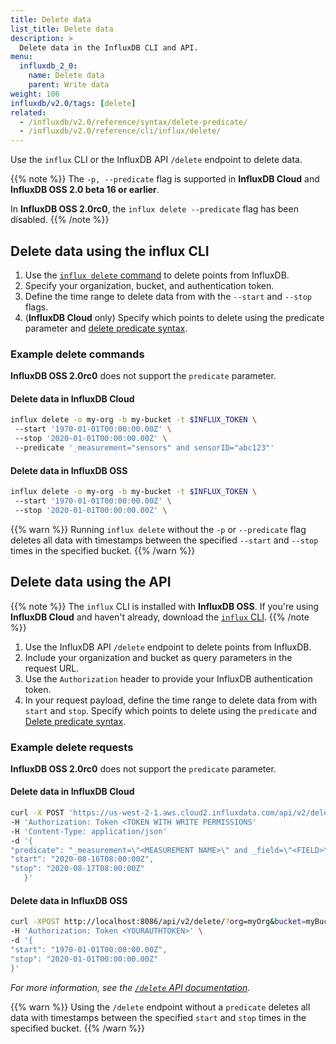 ```yaml
---
title: Delete data
list_title: Delete data
description: >
  Delete data in the InfluxDB CLI and API.
menu:
  influxdb_2_0:
    name: Delete data
    parent: Write data
weight: 106
influxdb/v2.0/tags: [delete]
related:
  - /influxdb/v2.0/reference/syntax/delete-predicate/
  - /influxdb/v2.0/reference/cli/influx/delete/
---
```

<!--
## Delete data in the InfluxDB UI

Delete data from buckets you've created. You cannot delete data from system buckets.

### Delete data from buckets

1. Click **Load Data** in the navigation bar.

    {{< nav-icon "load data" >}}

2. Select **Buckets**.
3. Next to the bucket with data you want to delete, click **Delete Data by Filter**.
4. In the **Delete Data** window that appears:
  - Select a **Target Bucket** to delete data from.
  - Enter a **Time Range** to delete data from.
  - Click **+ Add Filter** to filter by tag key and value pair.
  - Select **I understand that this cannot be undone**.
5. Click **Confirm Delete** to delete the selected data.

### Delete data from the Data Explorer

1. Click the **Data Explorer** icon in the sidebar.

    {{< nav-icon "data-explorer" >}}

2. Click **Delete Data** in the top navigation bar.
3. In the **Delete Data** window that appears:
  - Select a **Target Bucket** to delete data from.
  - Enter a **Time Range** to delete data from.
  - Click **+ Add Filter** to filter by tag key-value pairs.
  - Select **I understand that this cannot be undone**.
4. Click **Confirm Delete** to delete the selected data.
!-->

Use the `influx` CLI or the InfluxDB API `/delete` endpoint to delete data.

{{% note %}}
The `-p, --predicate` flag is supported in **InfluxDB Cloud** and **InfluxDB OSS 2.0 beta 16 or earlier**.

In **InfluxDB OSS 2.0rc0**, the `influx delete --predicate` flag has been disabled.
{{% /note %}}

## Delete data using the influx CLI

1. Use the [`influx delete` command](/influxdb/v2.0/reference/cli/influx/delete/) to delete points from InfluxDB.
2. Specify your organization, bucket, and authentication token.
3. Define the time range to delete data from with the `--start` and `--stop` flags.
4. (**InfluxDB Cloud** only) Specify which points to delete using the predicate parameter and [delete predicate syntax](/influxdb/v2.0/reference/syntax/delete-predicate/).

### Example delete commands

**InfluxDB OSS 2.0rc0** does not support the `predicate` parameter.

#### Delete data in InfluxDB Cloud

```sh
influx delete -o my-org -b my-bucket -t $INFLUX_TOKEN \
 --start '1970-01-01T00:00:00.00Z' \
 --stop '2020-01-01T00:00:00.00Z' \
 --predicate '_measurement="sensors" and sensorID="abc123"'
```

#### Delete data in InfluxDB OSS

```sh
influx delete -o my-org -b my-bucket -t $INFLUX_TOKEN \
 --start '1970-01-01T00:00:00.00Z' \
 --stop '2020-01-01T00:00:00.00Z' \
```

{{% warn %}}
Running `influx delete` without the `-p` or `--predicate` flag deletes all data with
timestamps between the specified `--start` and `--stop` times in the specified bucket.
{{% /warn %}}

## Delete data using the API

{{% note %}}
The `influx` CLI is installed with **InfluxDB OSS**. If you're using **InfluxDB Cloud** and haven't already, download the [`influx` CLI](/influxdb/v2.0/get-started/#optional-download-install-and-use-the-influx-cli).
{{% /note %}}

1. Use the InfluxDB API `/delete` endpoint to delete points from InfluxDB.
2. Include your organization and bucket as query parameters in the request URL.
3. Use the `Authorization` header to provide your InfluxDB authentication token.
4. In your request payload, define the time range to delete data from with `start` and `stop`.
   Specify which points to delete using the `predicate` and
   [Delete predicate syntax](/influxdb/v2.0/reference/syntax/delete-predicate/).

### Example delete requests

**InfluxDB OSS 2.0rc0** does not support the `predicate` parameter.

#### Delete data in InfluxDB Cloud

```sh
curl -X POST 'https://us-west-2-1.aws.cloud2.influxdata.com/api/v2/delete?orgID=<ORGID>'
-H 'Authorization: Token <TOKEN WITH WRITE PERMISSIONS'
-H 'Content-Type: application/json'
-d '{
"predicate": "_measurement=\"<MEASUREMENT NAME>\" and _field=\"<FIELD>\"",
"start": "2020-08-16T08:00:00Z",
"stop": "2020-08-17T08:00:00Z"
   }'
```

#### Delete data in InfluxDB OSS

```sh
curl -XPOST http://localhost:8086/api/v2/delete/?org=myOrg&bucket=myBucket \
-H 'Authorization: Token <YOURAUTHTOKEN>' \
-d '{
"start": "1970-01-01T00:00:00.00Z",
"stop": "2020-01-01T00:00:00.00Z"
}'
```
   _For more information, see the [`/delete` API documentation](/influxdb/v2.0/api/#/paths/~1delete/post)._

{{% warn %}}
Using the `/delete` endpoint without a `predicate` deletes all data with
timestamps between the specified `start` and `stop` times in the specified bucket.
{{% /warn %}}
